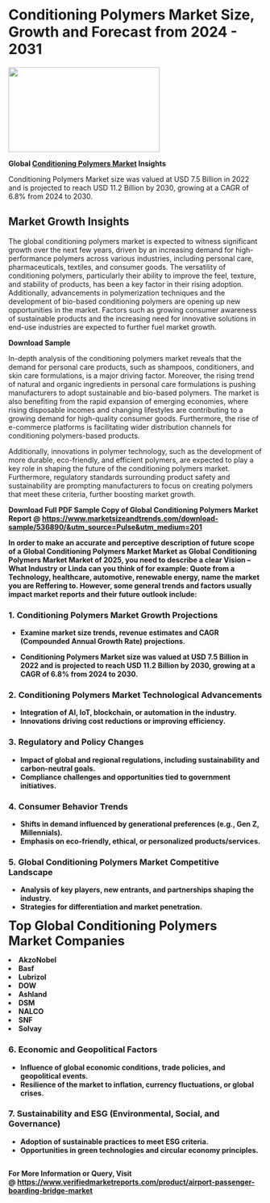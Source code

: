 <H1>Conditioning Polymers Market Size, Growth and Forecast from 2024 - 2031</H1><img class="aligncenter size-medium wp-image-584254" src="https://thirdeyenews.in/wp-content/uploads/2024/09/Global-Market-Research-300x168.jpeg" alt="" width="300" height="168" /><p><strong>Global&nbsp;<a href="https://www.marketsizeandtrends.com/download-sample/536890/&amp;utm_source=Pulse&amp;utm_medium=201">Conditioning Polymers Market</a> Insights</strong></p><p>Conditioning Polymers Market size was valued at USD 7.5 Billion in 2022 and is projected to reach USD 11.2 Billion by 2030, growing at a CAGR of 6.8% from 2024 to 2030.</p><p><h2>Market Growth Insights</h2> <p>The global conditioning polymers market is expected to witness significant growth over the next few years, driven by an increasing demand for high-performance polymers across various industries, including personal care, pharmaceuticals, textiles, and consumer goods. The versatility of conditioning polymers, particularly their ability to improve the feel, texture, and stability of products, has been a key factor in their rising adoption. Additionally, advancements in polymerization techniques and the development of bio-based conditioning polymers are opening up new opportunities in the market. Factors such as growing consumer awareness of sustainable products and the increasing need for innovative solutions in end-use industries are expected to further fuel market growth.</p> <p><strong>Download Sample</strong></p> <p>In-depth analysis of the conditioning polymers market reveals that the demand for personal care products, such as shampoos, conditioners, and skin care formulations, is a major driving factor. Moreover, the rising trend of natural and organic ingredients in personal care formulations is pushing manufacturers to adopt sustainable and bio-based polymers. The market is also benefiting from the rapid expansion of emerging economies, where rising disposable incomes and changing lifestyles are contributing to a growing demand for high-quality consumer goods. Furthermore, the rise of e-commerce platforms is facilitating wider distribution channels for conditioning polymers-based products.</p> <p>Additionally, innovations in polymer technology, such as the development of more durable, eco-friendly, and efficient polymers, are expected to play a key role in shaping the future of the conditioning polymers market. Furthermore, regulatory standards surrounding product safety and sustainability are prompting manufacturers to focus on creating polymers that meet these criteria, further boosting market growth.</p> <p><strong></p><p><span class=""><strong>Download Full PDF Sample Copy of Global Conditioning Polymers Market Report</strong> @ <a href="https://www.marketsizeandtrends.com/download-sample/536890/&amp;utm_source=Pulse&amp;utm_medium=201" target="_blank">https://www.marketsizeandtrends.com/download-sample/536890/&amp;utm_source=Pulse&amp;utm_medium=201</a></span></p><p>In order to make an accurate and perceptive description of future scope of a Global&nbsp;Conditioning Polymers Market Market as Global&nbsp;Conditioning Polymers Market Market of 2025, you need to describe a clear Vision &ndash; What Industry or Linda can you think of for example: Quote from a Technology, healthcare, automotive, renewable energy, name the market you are Reffering to. However, some general trends and factors usually impact market reports and their future outlook include:</p><h3>1.&nbsp;<strong>Conditioning Polymers Market Growth Projections</strong></h3><ul><li>Examine market size trends, revenue estimates and CAGR (Compounded Annual Growth Rate) projections.</li><li><p>Conditioning Polymers Market size was valued at USD 7.5 Billion in 2022 and is projected to reach USD 11.2 Billion by 2030, growing at a CAGR of 6.8% from 2024 to 2030.</p></li></ul><h3>2.&nbsp;<strong>Conditioning Polymers Market Technological Advancements</strong></h3><ul><li>Integration of AI, IoT, blockchain, or automation in the industry.</li><li>Innovations driving cost reductions or improving efficiency.</li></ul><h3>3.&nbsp;<strong>Regulatory and Policy Changes</strong></h3><ul><li>Impact of global and regional regulations, including sustainability and carbon-neutral goals.</li><li>Compliance challenges and opportunities tied to government initiatives.</li></ul><h3>4.&nbsp;<strong>Consumer Behavior Trends</strong></h3><ul><li>Shifts in demand influenced by generational preferences (e.g., Gen Z, Millennials).</li><li>Emphasis on eco-friendly, ethical, or personalized products/services.</li></ul><h3>5.&nbsp;<strong>Global Conditioning Polymers Market Competitive Landscape</strong></h3><ul><li>Analysis of key players, new entrants, and partnerships shaping the industry.</li><li>Strategies for differentiation and market penetration.</li></ul><p data-pm-slice="1 1 []"><span style="color: inherit; font-family: inherit; font-size: 25px;">Top Global Conditioning Polymers Market Companies</span></p><div class="" data-test-id=""><p><li>AkzoNobel</li><li> Basf</li><li> Lubrizol</li><li> DOW</li><li> Ashland</li><li> DSM</li><li> NALCO</li><li> SNF</li><li> Solvay</li></p></div><h3>6.&nbsp;<strong>Economic and Geopolitical Factors</strong></h3><ul><li>Influence of global economic conditions, trade policies, and geopolitical events.</li><li>Resilience of the market to inflation, currency fluctuations, or global crises.</li></ul><h3>7.&nbsp;<strong>Sustainability and ESG (Environmental, Social, and Governance)</strong></h3><ul><li>Adoption of sustainable practices to meet ESG criteria.</li><li>Opportunities in green technologies and circular economy principles.</li></ul><h2><strong style="font-size: 14px;">For More Information or Query, Visit @&nbsp;</strong><a style="background-color: #ffffff; font-size: 14px;" href="https://www.marketsizeandtrends.com/report/conditioning-polymers-market/" target="_blank">https://www.verifiedmarketreports.com/product/airport-passenger-boarding-bridge-market</a></h2>
